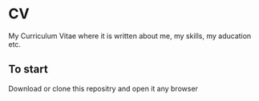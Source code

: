 # CV
 My Curriculum Vitae where it is written about me, my skills, my aducation etc.
 
## To start
Download or clone this repositry and open it any browser

